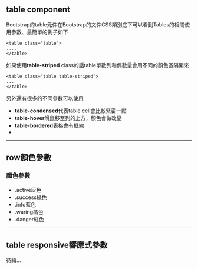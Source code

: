 table component
---------
Bootstrap的table元件在Bootstrap的文件CSS類別底下可以看到Tables的相關使用參數、最簡單的例子如下

    <table class="table">
    ....
    </table>
    
  如果使用**table-striped** class的話table單數列和偶數量會用不同的顏色區隔開來
  

    <table class="table table-striped">
    ...
    </table>
   另外還有很多的不同參數可以使用
   

 - **table-condensed**代表table cell會比較緊密一點
 - **table-hover**滑鼠移至列的上方，顏色會做改變
 - **table-bordered**表格會有框線 
 -
***
row顏色參數
---------
### 顏色參數
* .active灰色
* .success綠色
* .info藍色
* .waring橘色
* .danger紅色


***
table responsive響應式參數
-----
待續...